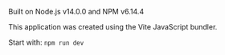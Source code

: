 Built on Node.js v14.0.0 and NPM v6.14.4

This application was created using the Vite JavaScript bundler.

Start with:
```npm run dev```
